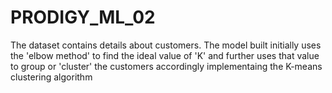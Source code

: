 # PRODIGY_ML_02
The dataset contains details about customers. The model built initially uses the 'elbow method' to find the ideal value of 'K' and further uses that value to group or 'cluster' the customers accordingly implementaing the K-means clustering algorithm
